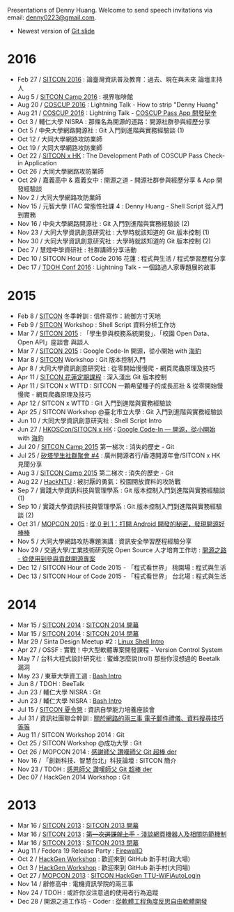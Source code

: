 Presentations of Denny Huang. Welcome to send speech invitations via email: <denny0223@gmail.com>.

* Newest version of [Git slide](http://denny.one/git-slide/)

# 2016
* Feb 27 / [SITCON 2016](http://sitcon.org/2016) : 論臺灣資訊普及教育：過去、現在與未來 論壇主持人
* Aug 5 / [SITCON Camp 2016](http://sitcon.camp/2016/) : 視界咖啡館
* Aug 20 / [COSCUP 2016](http://coscup.org/2016/) : Lightning Talk - How to strip "Denny Huang"
* Aug 21 / [COSCUP 2016](http://coscup.org/2016/) : Lightning Talk - [COSCUP Pass App 開發秘辛](http://denny.one/COSCUP2016LT-COSCUP-Pass-Slide/)
* Oct 3 / 輔仁大學 NISRA : 那條名為開源的道路：開源社群參與經歷分享
* Oct 5 / 中央大學網路開源社 : Git 入門到進階與實務經驗談 (1)
* Oct 12 / 大同大學網路攻防業師
* Oct 19 / 大同大學網路攻防業師
* Oct 22 / [SITCON x HK](http://hk.sitcon.org/2016/) : The Development Path of COSCUP Pass Check-in Application
* Oct 26 / 大同大學網路攻防業師
* Oct 29 / 嘉義高中 & 嘉義女中 : 開源之道 - 開源社群參與經歷分享 & App 開發經驗談
* Nov 2 / 大同大學網路攻防業師
* Nov 15 / 元智大學 ITAC 常態性社課 4 : Denny Huang - Shell Script 從入門到實務
* Nov 16 / 中央大學網路開源社 : Git 入門到進階與實務經驗談 (2)
* Nov 23 / 大同大學資訊創意研究社 : 大學時就該知道的 Git 版本控制 (1)
* Nov 30 / 大同大學資訊創意研究社 : 大學時就該知道的 Git 版本控制 (2)
* Dec 7 / 慧燈中學資研社 : 社群講師分享活動
* Dec 10 / SITCON Hour of Code 2016 花蓮 : 程式與生活 / 程式學習歷程分享
* Dec 17 / [TDOH Conf 2016](http://tdoh.online/) : Lightning Talk - 一個路過人家專題展的故事

# 2015
* Feb 8 / [SITCON](http://sitcon.org/) 冬季幹訓 : 信件寫作：統御方寸天地
* Feb 9 / [SITCON](http://sitcon.org/) Workshop : Shell Script 資料分析工作坊
* Mar 7 / [SITCON 2015](http://sitcon.org/2015) : 「學生參與校務系統開發」、「校園 Open Data、Open API」座談會 與談人
* Mar 7 / [SITCON 2015](http://sitcon.org/2015) : Google Code-In 開源，從小開始 with [海豹](https://github.com/seadog007)
* Mar 8 / [SITCON](http://sitcon.org/) Workshop : Git 版本控制入門
* Apr 8 / 大同大學資訊創意研究社 : 從零開始慢慢爬 - 網頁爬蟲原理及技巧
* Apr 11 / [SITCON 花蓮定期課程](http://sitcon-hualien.github.io/) : 深入淺出 Git 版本控制
* Apr 11 / SITCON x WTTD : SITCON 一顆希望種子的成長茁壯 & 從零開始慢慢爬 - 網頁爬蟲原理及技巧
* Apr 12 / SITCON x WTTD : Git 入門到進階與實務經驗談
* Apr 25 / SITCON Workshop @臺北市立大學 : Git 入門到進階與實務經驗談
* Jun 10 / 大同大學資訊創意研究社 : Shell Script Intro
* Jun 27 / [HKOSCon/SITOCN x HK](http://2015.opensource.hk/) : [Google Code-In — 開源，從小開始](https://speakerdeck.com/seadog007/google-code-in-2014) with [海豹](https://github.com/seadog007)
* Jul 20 / [SITCON Camp 2015](http://sitcon.camp/2015/) 第一梯次 : 消失的歷史 - Git
* Jul 25 / [矽塔學生社群聚會 #4](https://sintadesign.github.io/) : 廣州開源者行/香港開源年會/SITCON x HK 見聞分享
* Aug 3 / [SITCON Camp 2015](http://sitcon.camp/2015/) 第二梯次 : 消失的歷史 - Git
* Aug 22 / [HackNTU](https://www.hackntu.org/) : 被討厭的勇氣：校園開放資料的攻防戰
* Sep 7 / 實踐大學資訊科技與管理學系 : Git 版本控制入門到進階與實務經驗談 (1)
* Sep 10 / 實踐大學資訊科技與管理學系 : Git 版本控制入門到進階與實務經驗談 (2)
* Oct 31 / [MOPCON 2015](http://mopcon.org) : [從 0 到 1：打開 Android 開發的秘密，發現開源好棒棒](http://denny.one/MOPCON2015/)
* Nov 5 / 大同大學網路攻防專題演講 : 資訊安全學習歷程經驗分享
* Nov 29 / 交通大學/工業技術研究院 Open Source 人才培育工作坊 : [開源之路 - 從使用到參與貢獻開源專案](http://denny.one/20151129NCTU/)
* Dec 12 / SITCON Hour of Code 2015 - 「程式看世界」 桃園場 : 程式與生活
* Dec 13 / SITCON Hour of Code 2015 - 「程式看世界」 台北場 : 程式與生活

# 2014
* Mar 15 / [SITCON 2014](http://sitcon.org/2014) : [SITCON 2014 開幕](http://denny0223.github.io/sitcon2014-opening-and-closing/opening/)
* Mar 15 / [SITCON 2014](http://sitcon.org/2014) : [SITCON 2014 閉幕](http://denny0223.github.io/sitcon2014-opening-and-closing/closing/)
* Mar 29 / Sinta Design Meetup #2 : [Linux Shell Intro](https://gist.github.com/denny0223/9853555)
* Apr 27 / OSSF : 實戰！中大型軟體專案開發課程 - Version Control System
* May 7 / 台科大程式設計研究社 : 蜜蜂怎麼說(troll) 那些你沒想過的 Beetalk 漏洞
* May 23 / 東華大學資工週 : [Bash Intro](https://gist.github.com/denny0223/f12a8042ff6349ae247c)
* Jun 8 / TDOH : BeeTalk
* Jun 23 / 輔仁大學 NISRA : Git
* Jun 23 / 輔仁大學 NISRA : [Bash Intro](https://gist.github.com/denny0223/246929a04a6c2fa38f31)
* Jul 15 / [SITCON 夏令營](http://sitcon.org/camp/) : 資訊自學能力培養座談會
* Jul 31 / 資訊社團聯合幹訓 : [關於網路的兩三事 電子郵件禮儀、資料搜尋技巧等等](http://denny0223.github.io/union-training-mail-slide/)
* Aug 11 / SITCON Workshop 2014 : Git
* Oct 25 / SITCON Workshop @成功大學 : Git
* Oct 26 / MOPCON 2014 : [感謝師父 讚嘆師父 Git 超棒 der](http://denny0223.github.io/MOPCON-2014-LT-Slide/)
* Nov 16 / 「創新科技、智慧台北」科技論壇 : SITCON 簡介
* Nov 23 / TDOH : [感恩師父 讚嘆師父 Git 超棒 der](http://denny0223.github.io/TDOH-git-awesome/)
* Dec 07 / HackGen 2014 Workshop : Git

# 2013
* Mar 16 / [SITCON 2013](http://sitcon.org/2013) : [SITCON 2013 開幕](http://denny0223.github.io/sitcon2013-opening-and-closing/opening/)
* Mar 16 / [SITCON 2013](http://sitcon.org/2013) : [<del>第一次選課就上手</del> - 淺談網頁機器人及相關防範機制](http://denny0223.github.io/sitcon2013-shorttalk/)
* Mar 16 / [SITCON 2013](http://sitcon.org/2013) : [SITCON 2013 閉幕](http://denny0223.github.io/sitcon2013-opening-and-closing/closing/closing.pdf)
* Aug 11 / Fedora 19 Release Party : [FirewallD](https://gist.github.com/denny0223/6204770)
* Oct 2 / [HackGen Workshop](http://hackgen.sitcon.org/2013) : 歡迎來到 GitHub 新手村(政大場)
* Oct 3 / [HackGen Workshop](http://hackgen.sitcon.org/2013) : 歡迎來到 GitHub 新手村(大同場)
* Oct 27 / [MOPCON 2013](http://mopcon.org) : [SITCON HackGen TTU-WiFiAutoLogin](http://denny0223.github.io/MOPCON-2013-LT-Slide/)
* Nov 14 / 辭修高中 : 電機資訊學院的兩三事
* Nov 24 / TDOH : 或許你沒注意過的使用者行為追蹤
* Dec 28 / 開源之道工作坊 - Coder : [從軟體工程角度反思自由軟體開發](http://denny0223.github.io/TheOpenSourceWaySlide/)
